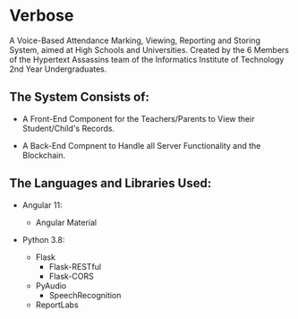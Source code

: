 # Verbose
A Voice-Based Attendance Marking, Viewing, Reporting and Storing System, aimed at High Schools and Universities.
Created by the 6 Members of the Hypertext Assassins team of the Informatics Institute of Technology 2nd Year Undergraduates.


## The System Consists of:
- A Front-End Component for the Teachers/Parents to View their Student/Child's Records.

- A Back-End Compnent to Handle all Server Functionality and the Blockchain.


## The Languages and Libraries Used:
- Angular 11:
  - Angular Material

- Python 3.8:
  - Flask
    - Flask-RESTful
    - Flask-CORS
  - PyAudio
    - SpeechRecognition
  - ReportLabs
